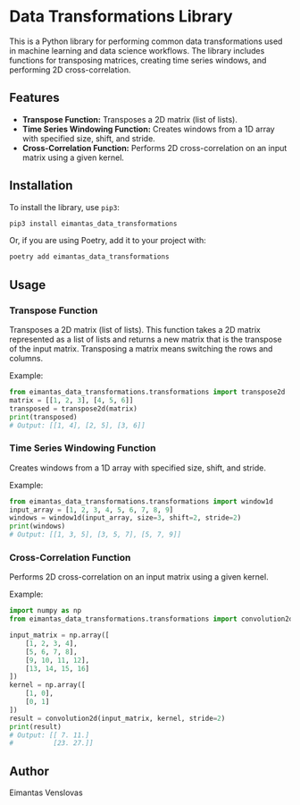 # Data Transformations Library

This is a Python library for performing common data transformations used in machine learning and data science workflows. The library includes functions for transposing matrices, creating time series windows, and performing 2D cross-correlation.

## Features

- **Transpose Function:** Transposes a 2D matrix (list of lists).
- **Time Series Windowing Function:** Creates windows from a 1D array with specified size, shift, and stride.
- **Cross-Correlation Function:** Performs 2D cross-correlation on an input matrix using a given kernel.

## Installation

To install the library, use `pip3`:

```sh
pip3 install eimantas_data_transformations
```
Or, if you are using Poetry, add it to your project with:
```sh
poetry add eimantas_data_transformations
```

## Usage

### Transpose Function
Transposes a 2D matrix (list of lists). This function takes a 2D matrix represented as a list of lists and returns a new matrix that is the transpose of the input matrix. Transposing a matrix means switching the rows and columns.

Example:
```python
from eimantas_data_transformations.transformations import transpose2d
matrix = [[1, 2, 3], [4, 5, 6]]
transposed = transpose2d(matrix)
print(transposed)
# Output: [[1, 4], [2, 5], [3, 6]]
```
### Time Series Windowing Function
Creates windows from a 1D array with specified size, shift, and stride.

Example:

```python
from eimantas_data_transformations.transformations import window1d
input_array = [1, 2, 3, 4, 5, 6, 7, 8, 9]
windows = window1d(input_array, size=3, shift=2, stride=2)
print(windows)
# Output: [[1, 3, 5], [3, 5, 7], [5, 7, 9]]
```
### Cross-Correlation Function
Performs 2D cross-correlation on an input matrix using a given kernel.

Example:
```python
import numpy as np
from eimantas_data_transformations.transformations import convolution2d

input_matrix = np.array([
    [1, 2, 3, 4],
    [5, 6, 7, 8],
    [9, 10, 11, 12],
    [13, 14, 15, 16]
])
kernel = np.array([
    [1, 0],
    [0, 1]
])
result = convolution2d(input_matrix, kernel, stride=2)
print(result)
# Output: [[ 7. 11.]
#          [23. 27.]]
```

## Author
Eimantas Venslovas
